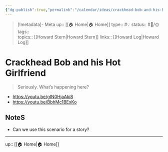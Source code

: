 ```yaml
---
{"dg-publish":true,"permalink":"/calendar/ideas/crackhead-bob-and-his-hot-girlfriend/","title":"Crackhead Bob and his Hot Girlfriend"}
---
```


> [!metadata]- Meta
> up:: [[🏠 Home\|🏠 Home]]
> type:: #💡 
> status:: #📝/🌞
> tags::  
> topics:: [[Howard Stern\|Howard Stern]]
> links:: [[Howard Log\|Howard Log]]

# Crackhead Bob and his Hot Girlfriend

> Seriously. What’s happening here?
- https://youtu.be/gIN0HjaAki8
- https://youtu.be/BbhMc1BExKo

## NoteS
- Can we use this scenario for a story?

---

up:: [[🏠 Home\|🏠 Home]]

